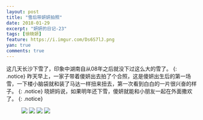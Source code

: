 ```yaml
---
layout: post
title: "雪后带妍妍拍照"
date: 2018-01-29
excerpt: "妍妍的日记-23"
tags: [徐晓妍]
feature: https://i.imgur.com/Ds6S7lJ.png
yan: true
comments: true
---
```

这几天长沙下雪了，印象中湖南自从08年之后就没下过这么大的雪了。
{: .notice}
昨天早上，一家子带着傻妍出去拍了个合照，这是傻妍出生后的第一场雪，一下楼小脑袋就和装了马达一样扭来扭去，第一次看到白白的一片很兴奋的样子。
{: .notice}
晓妍妈说，如果明年还下雪，傻妍就能和小朋友一起在外面撒欢了。
{: .notice}
<figure>
    <a href="{{ site.staticUrl }}/yanyan/image/quanjiafu2.jpg"><img src="{{ site.staticUrl }}/yanyan/image/quanjiafu2.jpg" /></a>
    <a href="{{ site.staticUrl }}/yanyan/image/quanjiafu3.jpg"><img src="{{ site.staticUrl }}/yanyan/image/quanjiafu3.jpg" /></a>
    <a href="{{ site.staticUrl }}/yanyan/image/quanjiafu4.jpg"><img src="{{ site.staticUrl }}/yanyan/image/quanjiafu4.jpg" /></a>
    <a href="{{ site.staticUrl }}/yanyan/image/quanjiafu6.jpg"><img src="{{ site.staticUrl }}/yanyan/image/quanjiafu6.jpg" /></a>
</figure>

